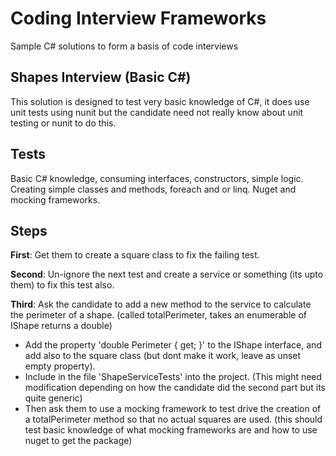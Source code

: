 Coding Interview Frameworks
================

Sample C# solutions to form a basis of code interviews

## Shapes Interview (Basic C#) ##
This solution is designed to test very basic knowledge of C#, it does use unit tests using nunit but the candidate need not really know about unit testing or nunit to do this.

## Tests ##
Basic C# knowledge, consuming interfaces, constructors, simple logic. Creating simple classes and methods, foreach and or linq. Nuget and mocking frameworks.

## Steps ##

**First**: Get them to create a square class to fix the failing test.

**Second**: Un-ignore the next test and create a service or something (its upto them) to fix this test also.

**Third**: Ask the candidate to add a new method to the service to calculate the perimeter of a shape. (called totalPerimeter, takes an enumerable of IShape returns a double)

- Add the property 'double Perimeter { get; }' to the IShape interface, and add also to the square class (but dont make it work, leave as unset empty property).
- Include in the file 'ShapeServiceTests' into the project. (This might need modification depending on how the candidate did the second part but its quite generic)
- Then ask them to use a mocking framework to test drive the creation of a totalPerimeter method so that no actual squares are used. (this should test basic knowledge of what mocking frameworks are and how to use nuget to get the package)
